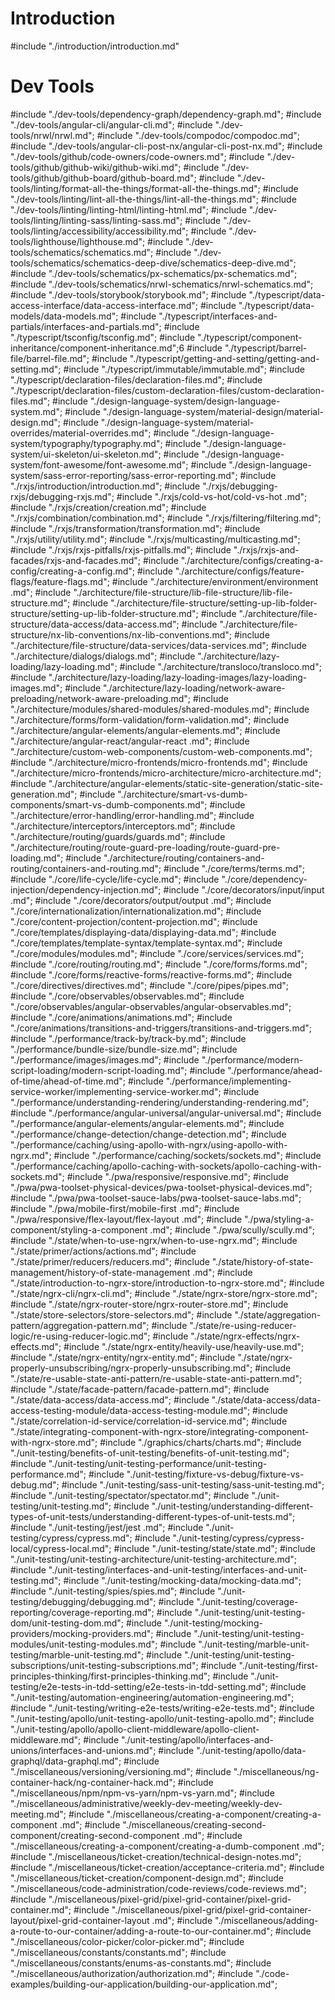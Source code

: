 # Introduction #
#include "./introduction/introduction.md"
# Dev Tools #
#include "./dev-tools/dependency-graph/dependency-graph.md";
#include "./dev-tools/angular-cli/angular-cli.md";
#include "./dev-tools/nrwl/nrwl.md";
#include "./dev-tools/compodoc/compodoc.md";
#include "./dev-tools/angular-cli-post-nx/angular-cli-post-nx.md";
#include "./dev-tools/github/code-owners/code-owners.md";
#include "./dev-tools/github/github-wiki/github-wiki.md";
#include "./dev-tools/github/github-board/github-board.md";
#include "./dev-tools/linting/format-all-the-things/format-all-the-things.md";
#include "./dev-tools/linting/lint-all-the-things/lint-all-the-things.md";
#include "./dev-tools/linting/linting-html/linting-html.md";
#include "./dev-tools/linting/linting-sass/linting-sass.md";
#include "./dev-tools/linting/accessibility/accessibility.md";
#include "./dev-tools/lighthouse/lighthouse.md";
#include "./dev-tools/schematics/schematics.md";
#include "./dev-tools/schematics/schematics-deep-dive/schematics-deep-dive.md";
#include "./dev-tools/schematics/px-schematics/px-schematics.md";
#include "./dev-tools/schematics/nrwl-schematics/nrwl-schematics.md";
#include "./dev-tools/storybook/storybook.md";
#include "./typescript/data-access-interface/data-access-interface.md";
#include "./typescript/data-models/data-models.md";
#include "./typescript/interfaces-and-partials/interfaces-and-partials.md";
#include "./typescript/tsconfig/tsconfig.md";
#include "./typescript/component-inheritance/component-inheritance.md";6
#include "./typescript/barrel-file/barrel-file.md";
#include "./typescript/getting-and-setting/getting-and-setting.md";
#include "./typescript/immutable/immutable.md";
#include "./typescript/declaration-files/declaration-files.md";
#include "./typescript/declaration-files/custom-declaration-files/custom-declaration-files.md";
#include "./design-language-system/design-language-system.md";
#include "./design-language-system/material-design/material-design.md";
#include "./design-language-system/material-overrides/material-overrides.md";
#include "./design-language-system/typography/typography.md";
#include "./design-language-system/ui-skeleton/ui-skeleton.md";
#include "./design-language-system/font-awesome/font-awesome.md";
#include "./design-language-system/sass-error-reporting/sass-error-reporting.md";
#include "./rxjs/introduction/introduction.md";
#include "./rxjs/debugging-rxjs/debugging-rxjs.md";
#include "./rxjs/cold-vs-hot/cold-vs-hot .md";
#include "./rxjs/creation/creation.md";
#include "./rxjs/combination/combination.md";
#include "./rxjs/filtering/filtering.md";
#include "./rxjs/transformation/transformation.md";
#include "./rxjs/utility/utility.md";
#include "./rxjs/multicasting/multicasting.md";
#include "./rxjs/rxjs-pitfalls/rxjs-pitfalls.md";
#include "./rxjs/rxjs-and-facades/rxjs-and-facades.md";
#include "./architecture/configs/creating-a-config/creating-a-config.md";
#include "./architecture/configs/feature-flags/feature-flags.md";
#include "./architecture/environment/environment .md";
#include "./architecture/file-structure/lib-file-structure/lib-file-structure.md";
#include "./architecture/file-structure/setting-up-lib-folder-structure/setting-up-lib-folder-structure.md";
#include "./architecture/file-structure/data-access/data-access.md";
#include "./architecture/file-structure/nx-lib-conventions/nx-lib-conventions.md";
#include "./architecture/file-structure/data-services/data-services.md";
#include "./architecture/dialogs/dialogs.md";
#include "./architecture/lazy-loading/lazy-loading.md";
#include "./architecture/transloco/transloco.md";
#include "./architecture/lazy-loading/lazy-loading-images/lazy-loading-images.md";
#include "./architecture/lazy-loading/network-aware-preloading/network-aware-preloading.md";
#include "./architecture/modules/shared-modules/shared-modules.md";
#include "./architecture/forms/form-validation/form-validation.md";
#include "./architecture/angular-elements/angular-elements.md";
#include "./architecture/angular-react/angular-react .md";
#include "./architecture/custom-web-components/custom-web-components.md";
#include "./architecture/micro-frontends/micro-frontends.md";
#include "./architecture/micro-frontends/micro-architecture/micro-architecture.md";
#include "./architecture/angular-elements/static-site-generation/static-site-generation.md";
#include "./architecture/smart-vs-dumb-components/smart-vs-dumb-components.md";
#include "./architecture/error-handling/error-handling.md";
#include "./architecture/interceptors/interceptors.md";
#include "./architecture/routing/guards/guards.md";
#include "./architecture/routing/route-guard-pre-loading/route-guard-pre-loading.md";
#include "./architecture/routing/containers-and-routing/containers-and-routing.md";
#include "./core/terms/terms.md";
#include "./core/life-cycle/life-cycle.md";
#include "./core/dependency-injection/dependency-injection.md";
#include "./core/decorators/input/input .md";
#include "./core/decorators/output/output .md";
#include "./core/internationalization/internationalization.md";
#include "./core/content-projection/content-projection.md";
#include "./core/templates/displaying-data/displaying-data.md";
#include "./core/templates/template-syntax/template-syntax.md";
#include "./core/modules/modules.md";
#include "./core/services/services.md";
#include "./core/routing/routing.md";
#include "./core/forms/forms.md";
#include "./core/forms/reactive-forms/reactive-forms.md";
#include "./core/directives/directives.md";
#include "./core/pipes/pipes.md";
#include "./core/observables/observables.md";
#include "./core/observables/angular-observables/angular-observables.md";
#include "./core/animations/animations.md";
#include "./core/animations/transitions-and-triggers/transitions-and-triggers.md";
#include "./performance/track-by/track-by.md";
#include "./performance/bundle-size/bundle-size.md";
#include "./performance/images/images.md";
#include "./performance/modern-script-loading/modern-script-loading.md";
#include "./performance/ahead-of-time/ahead-of-time.md";
#include "./performance/implementing-service-worker/implementing-service-worker.md";
#include "./performance/understanding-rendering/understanding-rendering.md";
#include "./performance/angular-universal/angular-universal.md";
#include "./performance/angular-elements/angular-elements.md";
#include "./performance/change-detection/change-detection.md";
#include "./performance/caching/using-apollo-with-ngrx/using-apollo-with-ngrx.md";
#include "./performance/caching/sockets/sockets.md";
#include "./performance/caching/apollo-caching-with-sockets/apollo-caching-with-sockets.md";
#include "./pwa/responsive/responsive.md";
#include "./pwa/pwa-toolset-physical-devices/pwa-toolset-physical-devices.md";
#include "./pwa/pwa-toolset-sauce-labs/pwa-toolset-sauce-labs.md";
#include "./pwa/mobile-first/mobile-first .md";
#include "./pwa/responsive/flex-layout/flex-layout .md";
#include "./pwa/styling-a-component/styling-a-component .md";
#include "./pwa/scully/scully.md";
#include "./state/when-to-use-ngrx/when-to-use-ngrx.md";
#include "./state/primer/actions/actions.md";
#include "./state/primer/reducers/reducers.md";
#include "./state/history-of-state-management/history-of-state-management .md";
#include "./state/introduction-to-ngrx-store/introduction-to-ngrx-store.md";
#include "./state/ngrx-cli/ngrx-cli.md";
#include "./state/ngrx-store/ngrx-store.md";
#include "./state/ngrx-router-store/ngrx-router-store.md";
#include "./state/store-selectors/store-selectors.md";
#include "./state/aggregation-pattern/aggregation-pattern.md";
#include "./state/re-using-reducer-logic/re-using-reducer-logic.md";
#include "./state/ngrx-effects/ngrx-effects.md";
#include "./state/ngrx-entity/heavily-use/heavily-use.md";
#include "./state/ngrx-entity/ngrx-entity.md";
#include "./state/ngrx-properly-unsubscribing/ngrx-properly-unsubscribing.md";
#include "./state/re-usable-state-anti-pattern/re-usable-state-anti-pattern.md";
#include "./state/facade-pattern/facade-pattern.md";
#include "./state/data-access/data-access.md";
#include "./state/data-access/data-access-testing-module/data-access-testing-module.md";
#include "./state/correlation-id-service/correlation-id-service.md";
#include "./state/integrating-component-with-ngrx-store/integrating-component-with-ngrx-store.md";
#include "./graphics/charts/charts.md";
#include "./unit-testing/benefits-of-unit-testing/benefits-of-unit-testing.md";
#include "./unit-testing/unit-testing-performance/unit-testing-performance.md";
#include "./unit-testing/fixture-vs-debug/fixture-vs-debug.md";
#include "./unit-testing/sass-unit-testing/sass-unit-testing.md";
#include "./unit-testing/spectator/spectator.md";
#include "./unit-testing/unit-testing.md";
#include "./unit-testing/understanding-different-types-of-unit-tests/understanding-different-types-of-unit-tests.md";
#include "./unit-testing/jest/jest .md";
#include "./unit-testing/cypress/cypress.md";
#include "./unit-testing/cypress/cypress-local/cypress-local.md";
#include "./unit-testing/state/state.md";
#include "./unit-testing/unit-testing-architecture/unit-testing-architecture.md";
#include "./unit-testing/interfaces-and-unit-testing/interfaces-and-unit-testing.md";
#include "./unit-testing/mocking-data/mocking-data.md";
#include "./unit-testing/spies/spies.md";
#include "./unit-testing/debugging/debugging.md";
#include "./unit-testing/coverage-reporting/coverage-reporting.md";
#include "./unit-testing/unit-testing-dom/unit-testing-dom.md";
#include "./unit-testing/mocking-providers/mocking-providers.md";
#include "./unit-testing/unit-testing-modules/unit-testing-modules.md";
#include "./unit-testing/marble-unit-testing/marble-unit-testing.md";
#include "./unit-testing/unit-testing-subscriptions/unit-testing-subscriptions.md";
#include "./unit-testing/first-principles-thinking/first-principles-thinking.md";
#include "./unit-testing/e2e-tests-in-tdd-setting/e2e-tests-in-tdd-setting.md";
#include "./unit-testing/automation-engineering/automation-engineering.md";
#include "./unit-testing/writing-e2e-tests/writing-e2e-tests.md";
#include "./unit-testing/apollo/unit-testing-apollo/unit-testing-apollo.md";
#include "./unit-testing/apollo/apollo-client-middleware/apollo-client-middleware.md";
#include "./unit-testing/apollo/interfaces-and-unions/interfaces-and-unions.md";
#include "./unit-testing/apollo/data-graphql/data-graphql.md";
#include "./miscellaneous/versioning/versioning.md";
#include "./miscellaneous/ng-container-hack/ng-container-hack.md";
#include "./miscellaneous/npm/npm-vs-yarn/npm-vs-yarn.md";
#include "./miscellaneous/administrative/weekly-dev-meeting/weekly-dev-meeting.md";
#include "./miscellaneous/creating-a-component/creating-a-component .md";
#include "./miscellaneous/creating-second-component/creating-second-component .md";
#include "./miscellaneous/creating-a-component/creating-a-dumb-component .md";
#include "./miscellaneous/ticket-creation/technical-design-notes.md";
#include "./miscellaneous/ticket-creation/acceptance-criteria.md";
#include "./miscellaneous/ticket-creation/component-design.md";
#include "./miscellaneous/code-administration/code-reviews/code-reviews.md";
#include "./miscellaneous/pixel-grid/pixel-grid-container/pixel-grid-container.md";
#include "./miscellaneous/pixel-grid/pixel-grid-container-layout/pixel-grid-container-layout .md";
#include "./miscellaneous/adding-a-route-to-our-container/adding-a-route-to-our-container.md";
#include "./miscellaneous/color-picker/color-picker.md";
#include "./miscellaneous/constants/constants.md";
#include "./miscellaneous/constants/enums-as-constants.md";
#include "./miscellaneous/authorization/authorization.md";
#include "./code-examples/building-our-application/building-our-application.md";
